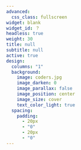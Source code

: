 ```yaml
---
advanced:
  css_class: fullscreen
widget: blank
widget_id: ？
headless: true
weight: 30
title: null
subtitle: null
active: true
design:
  columns: "1"
  background:
    image: coders.jpg
    image_darken: 0
    image_parallax: false
    image_position: center
    image_size: cover
    text_color_light: true
  spacing:
    padding:
      - 20px
      - "0"
      - 20px
      - "0"
---
```

